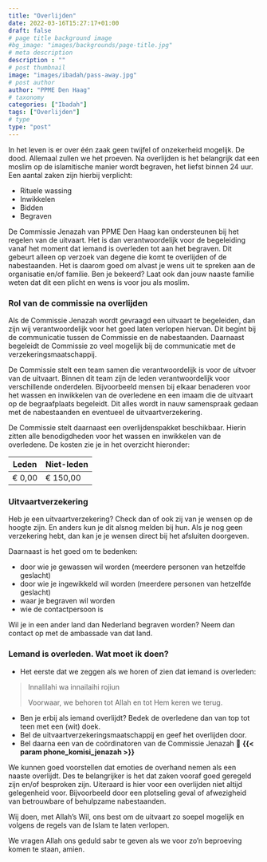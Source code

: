 ```yaml
---
title: "Overlijden"
date: 2022-03-16T15:27:17+01:00
draft: false
# page title background image
#bg_image: "images/backgrounds/page-title.jpg"
# meta description
description : ""
# post thumbnail
image: "images/ibadah/pass-away.jpg"
# post author
author: "PPME Den Haag"
# taxonomy
categories: ["Ibadah"]
tags: ["Overlijden"]
# type
type: "post"
---
```


In het leven is er over één zaak geen twijfel of onzekerheid mogelijk. De dood. Allemaal zullen we het proeven. Na overlijden is het belangrijk dat een moslim op de islamitische manier wordt begraven, het liefst binnen 24 uur. Een aantal zaken zijn hierbij verplicht:

* Rituele wassing
* Inwikkelen
* Bidden
* Begraven

De Commissie Jenazah van PPME Den Haag kan ondersteunen bij het regelen van de uitvaart. Het is dan verantwoordelijk voor de begeleiding vanaf het moment dat iemand is overleden tot aan het begraven. Dit gebeurt alleen op verzoek van degene die komt te overlijden of de nabestaanden. Het is daarom goed om alvast je wens uit te spreken aan de organisatie en/of familie. Ben je bekeerd? Laat ook dan jouw naaste familie weten dat dit een plicht en wens is voor jou als moslim.

 

### Rol van de commissie na overlijden

Als de Commissie Jenazah wordt gevraagd een uitvaart te begeleiden, dan zijn wij verantwoordelijk voor het goed laten verlopen hiervan. Dit begint bij de communicatie tussen de Commissie en de nabestaanden. Daarnaast begeleidt de Commissie zo veel mogelijk bij de communicatie met de verzekeringsmaatschappij.

 
De Commissie stelt een team samen die verantwoordelijk is voor de uitvoer van de uitvaart. Binnen dit team zijn de leden verantwoordelijk voor verschillende onderdelen. Bijvoorbeeld mensen bij elkaar benaderen voor het wassen en inwikkelen van de overledene en een imaam die de uitvaart op de begraafplaats begeleidt. Dit alles wordt in nauw samenspraak gedaan met de nabestaanden en eventueel de uitvaartverzekering.
 

De Commissie stelt daarnaast een overlijdenspakket beschikbaar. Hierin zitten alle benodigdheden voor het wassen en inwikkelen van de overledene. De kosten zie je in het overzicht hieronder:

| Leden  | Niet-leden |
| ------ | ---------- |
| € 0,00 | € 150,00   |

### Uitvaartverzekering

Heb je een uitvaartverzekering? Check dan of ook zij van je wensen op de hoogte zijn. En anders kun je dit alsnog melden bij hun. Als je nog geen verzekering hebt, dan kan je je wensen direct bij het afsluiten doorgeven.
 

Daarnaast is het goed om te bedenken:

* door wie je gewassen wil worden (meerdere personen van hetzelfde geslacht)
* door wie je  ingewikkeld wil worden (meerdere personen van hetzelfde geslacht)
* waar je begraven wil worden
* wie de contactpersoon is

 

Wil je in een ander land dan Nederland begraven worden? Neem dan contact op met de ambassade van dat land.


### Lemand is overleden. Wat moet ik doen?

* Het eerste dat we zeggen als we horen of zien dat iemand is overleden: 

> Innalilahi wa innailaihi rojiun
> 
> Voorwaar, we behoren tot Allah en tot Hem keren we terug.

* Ben je erbij als iemand overlijdt? Bedek de overledene dan van top tot teen met een (wit) doek.
* Bel de uitvaartverzekeringsmaatschappij en geef het overlijden door.
* Bel daarna een van de coördinatoren van de Commissie Jenazah 📱 **{{< param phone_komisi_jenazah >}}**

 
We kunnen goed voorstellen dat emoties de overhand nemen als een naaste overlijdt. Des te belangrijker is het dat zaken vooraf goed geregeld zijn en/of besproken zijn. Uiteraard is hier voor een overlijden niet altijd gelegenheid voor. Bijvoorbeeld door een plotseling geval of afwezigheid van betrouwbare of behulpzame nabestaanden.

 
Wij doen, met Allah’s Wil, ons best om de uitvaart zo soepel mogelijk en volgens de regels van de Islam te laten verlopen.



We vragen Allah ons geduld sabr te geven als we voor zo’n beproeving komen te staan, amien.